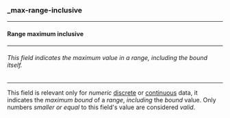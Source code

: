 ### _max-range-inclusive



------
#### Range maximum inclusive



------
###### This field indicates the maximum value in a range, including the bound itself.



------
This field is relevant only for *numeric* [discrete](_type_integer) or [continuous](_type_number) data, it indicates the *maximum bound* of a *range*, *including* the *bound* value. Only numbers *smaller or equal* to this field's value are considered *valid*.